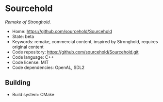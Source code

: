 # Sourcehold

_Remake of Stronghold._

- Home: https://github.com/sourcehold/Sourcehold
- State: beta
- Keywords: remake, commercial content, inspired by Stronghold, requires original content
- Code repository: https://github.com/sourcehold/Sourcehold.git
- Code language: C++
- Code license: MIT
- Code dependencies: OpenAL, SDL2

## Building

- Build system: CMake
